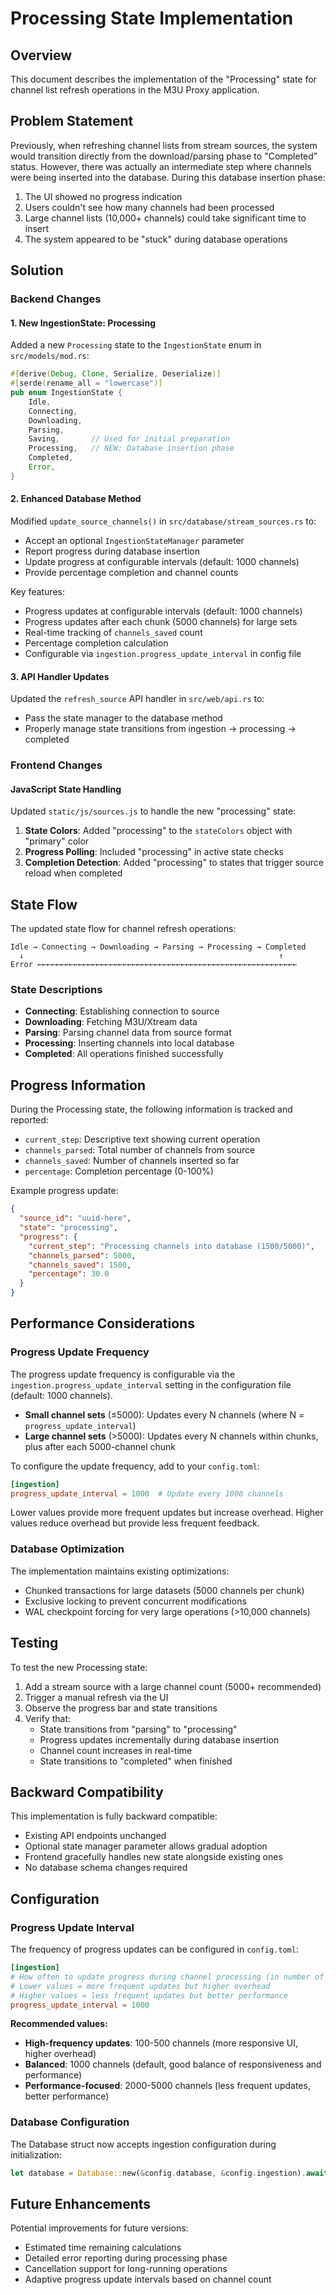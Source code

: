# Processing State Implementation

## Overview

This document describes the implementation of the "Processing" state for channel list refresh operations in the M3U Proxy application.

## Problem Statement

Previously, when refreshing channel lists from stream sources, the system would transition directly from the download/parsing phase to "Completed" status. However, there was actually an intermediate step where channels were being inserted into the database. During this database insertion phase:

1. The UI showed no progress indication
2. Users couldn't see how many channels had been processed
3. Large channel lists (10,000+ channels) could take significant time to insert
4. The system appeared to be "stuck" during database operations

## Solution

### Backend Changes

#### 1. New IngestionState: Processing

Added a new `Processing` state to the `IngestionState` enum in `src/models/mod.rs`:

```rust
#[derive(Debug, Clone, Serialize, Deserialize)]
#[serde(rename_all = "lowercase")]
pub enum IngestionState {
    Idle,
    Connecting,
    Downloading,
    Parsing,
    Saving,       // Used for initial preparation
    Processing,   // NEW: Database insertion phase
    Completed,
    Error,
}
```

#### 2. Enhanced Database Method

Modified `update_source_channels()` in `src/database/stream_sources.rs` to:

- Accept an optional `IngestionStateManager` parameter
- Report progress during database insertion
- Update progress at configurable intervals (default: 1000 channels)
- Provide percentage completion and channel counts

Key features:
- Progress updates at configurable intervals (default: 1000 channels)
- Progress updates after each chunk (5000 channels) for large sets
- Real-time tracking of `channels_saved` count
- Percentage completion calculation
- Configurable via `ingestion.progress_update_interval` in config file

#### 3. API Handler Updates

Updated the `refresh_source` API handler in `src/web/api.rs` to:

- Pass the state manager to the database method
- Properly manage state transitions from ingestion → processing → completed

### Frontend Changes

#### JavaScript State Handling

Updated `static/js/sources.js` to handle the new "processing" state:

1. **State Colors**: Added "processing" to the `stateColors` object with "primary" color
2. **Progress Polling**: Included "processing" in active state checks
3. **Completion Detection**: Added "processing" to states that trigger source reload when completed

## State Flow

The updated state flow for channel refresh operations:

```
Idle → Connecting → Downloading → Parsing → Processing → Completed
  ↓                                                         ↑
Error ←←←←←←←←←←←←←←←←←←←←←←←←←←←←←←←←←←←←←←←←←←←←←←←←←←←←←←←←←←
```

### State Descriptions

- **Connecting**: Establishing connection to source
- **Downloading**: Fetching M3U/Xtream data
- **Parsing**: Parsing channel data from source format
- **Processing**: Inserting channels into local database
- **Completed**: All operations finished successfully

## Progress Information

During the Processing state, the following information is tracked and reported:

- `current_step`: Descriptive text showing current operation
- `channels_parsed`: Total number of channels from source
- `channels_saved`: Number of channels inserted so far
- `percentage`: Completion percentage (0-100%)

Example progress update:
```json
{
  "source_id": "uuid-here",
  "state": "processing",
  "progress": {
    "current_step": "Processing channels into database (1500/5000)",
    "channels_parsed": 5000,
    "channels_saved": 1500,
    "percentage": 30.0
  }
}
```

## Performance Considerations

### Progress Update Frequency

The progress update frequency is configurable via the `ingestion.progress_update_interval` setting in the configuration file (default: 1000 channels).

- **Small channel sets** (≤5000): Updates every N channels (where N = `progress_update_interval`)
- **Large channel sets** (>5000): Updates every N channels within chunks, plus after each 5000-channel chunk

To configure the update frequency, add to your `config.toml`:
```toml
[ingestion]
progress_update_interval = 1000  # Update every 1000 channels
```

Lower values provide more frequent updates but increase overhead. Higher values reduce overhead but provide less frequent feedback.

### Database Optimization

The implementation maintains existing optimizations:
- Chunked transactions for large datasets (5000 channels per chunk)
- Exclusive locking to prevent concurrent modifications
- WAL checkpoint forcing for very large operations (>10,000 channels)

## Testing

To test the new Processing state:

1. Add a stream source with a large channel count (5000+ recommended)
2. Trigger a manual refresh via the UI
3. Observe the progress bar and state transitions
4. Verify that:
   - State transitions from "parsing" to "processing"
   - Progress updates incrementally during database insertion
   - Channel count increases in real-time
   - State transitions to "completed" when finished

## Backward Compatibility

This implementation is fully backward compatible:
- Existing API endpoints unchanged
- Optional state manager parameter allows gradual adoption
- Frontend gracefully handles new state alongside existing ones
- No database schema changes required

## Configuration

### Progress Update Interval

The frequency of progress updates can be configured in `config.toml`:

```toml
[ingestion]
# How often to update progress during channel processing (in number of channels)
# Lower values = more frequent updates but higher overhead
# Higher values = less frequent updates but better performance
progress_update_interval = 1000
```

**Recommended values:**
- **High-frequency updates**: 100-500 channels (more responsive UI, higher overhead)
- **Balanced**: 1000 channels (default, good balance of responsiveness and performance)
- **Performance-focused**: 2000-5000 channels (less frequent updates, better performance)

### Database Configuration

The Database struct now accepts ingestion configuration during initialization:

```rust
let database = Database::new(&config.database, &config.ingestion).await?;
```

## Future Enhancements

Potential improvements for future versions:
- Estimated time remaining calculations
- Detailed error reporting during processing phase
- Cancellation support for long-running operations
- Adaptive progress update intervals based on channel count